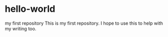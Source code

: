 # hello-world
my first repository
This is my first repository. I hope to use this to help with my writing too.
